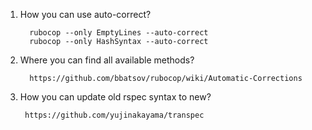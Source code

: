 1. How you can use auto-correct?
    
         rubocop --only EmptyLines --auto-correct
         rubocop --only HashSyntax --auto-correct

2. Where you can find all available methods?

         https://github.com/bbatsov/rubocop/wiki/Automatic-Corrections

3. How you can update old rspec syntax to new?
        
        https://github.com/yujinakayama/transpec
